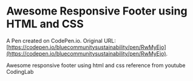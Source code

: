 # Awesome Responsive Footer using HTML and CSS

A Pen created on CodePen.io. Original URL: [https://codepen.io/bluecommunitysustainability/pen/RwMyEjo](https://codepen.io/bluecommunitysustainability/pen/RwMyEjo).

Awesome responsive footer using html and css reference from youtube CodingLab